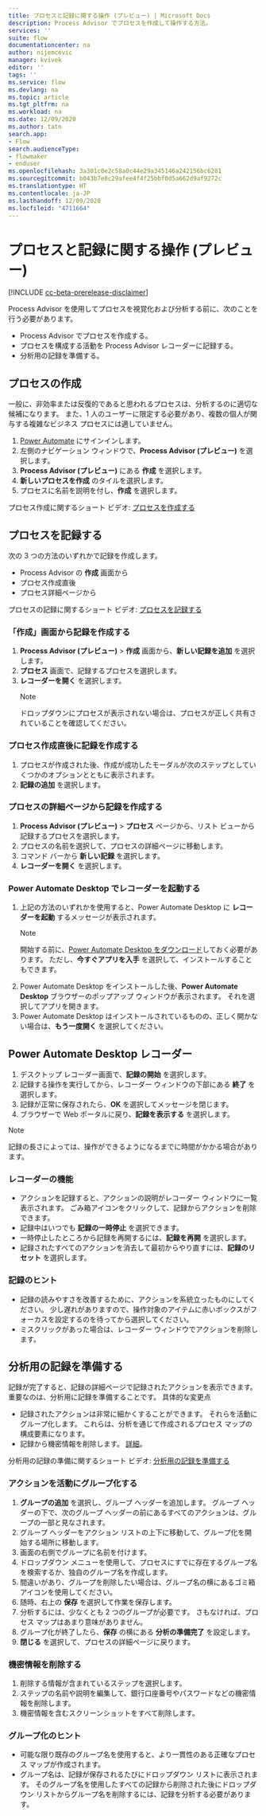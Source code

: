 ```yaml
---
title: プロセスと記録に関する操作 (プレビュー) | Microsoft Docs
description: Process Advisor でプロセスを作成して操作する方法。
services: ''
suite: flow
documentationcenter: na
author: nijemcevic
manager: kvivek
editor: ''
tags: ''
ms.service: flow
ms.devlang: na
ms.topic: article
ms.tgt_pltfrm: na
ms.workload: na
ms.date: 12/09/2020
ms.author: tatn
search.app:
- Flow
search.audienceType:
- flowmaker
- enduser
ms.openlocfilehash: 3a301c0e2c58a0c44e29a345146a242156bc6281
ms.sourcegitcommit: b043b7e8c29afee4f4f25bbf0d5a662d9af9272c
ms.translationtype: HT
ms.contentlocale: ja-JP
ms.lasthandoff: 12/09/2020
ms.locfileid: "4711664"
---
```

# <a name="work-with-processes-and-recordings-preview"></a>プロセスと記録に関する操作 (プレビュー)

[!INCLUDE [cc-beta-prerelease-disclaimer](includes/cc-beta-prerelease-disclaimer.md)]

Process Advisor を使用してプロセスを視覚化および分析する前に、次のことを行う必要があります。

- Process Advisor でプロセスを作成する。
- プロセスを構成する活動を Process Advisor レコーダーに記録する。
- 分析用の記録を準備する。

## <a name="create-a-process"></a>プロセスの作成

一般に、非効率または反復的であると思われるプロセスは、分析するのに適切な候補になります。 また、1 人のユーザーに限定する必要があり、複数の個人が関与する複雑なビジネス プロセスには適していません。

1. [Power Automate](https://powerautomate.microsoft.com/) にサインインします。
1. 左側のナビゲーション ウィンドウで、**Process Advisor (プレビュー)** を選択します。
1. **Process Advisor (プレビュー)** にある **作成** を選択します。
1. **新しいプロセスを作成** のタイルを選択します。
1. プロセスに名前を説明を付し、**作成** を選択します。

プロセス作成に関するショート ビデオ: [プロセスを作成する](https://go.microsoft.com/fwlink/?linkid=2147540)

## <a name="record-your-process"></a>プロセスを記録する

次の 3 つの方法のいずれかで記録を作成します。

- Process Advisor の **作成** 画面から
- プロセス作成直後
- プロセス詳細ページから

プロセスの記録に関するショート ビデオ: [プロセスを記録する](https://go.microsoft.com/fwlink/?linkid=2147725)

### <a name="create-a-recording-from-the-create-screen"></a>「作成」画面から記録を作成する

1. **Process Advisor (プレビュー)** > **作成** 画面から、**新しい記録を追加** を選択します。
1. **プロセス** 画面で、記録するプロセスを選択します。
1. **レコーダーを開く** を選択します。
    >[!NOTE]
    >ドロップダウンにプロセスが表示されない場合は、プロセスが正しく共有されていることを確認してください。

### <a name="create-a-recording-right-after-process-creation"></a>プロセス作成直後に記録を作成する

1. プロセスが作成された後、作成が成功したモーダルが次のステップとしていくつかのオプションとともに表示されます。
1. **記録の追加** を選択します。

### <a name="create-a-recording-from-the-process-details-page"></a>プロセスの詳細ページから記録を作成する

1. **Process Advisor (プレビュー)** > **プロセス** ページから、リスト ビューから記録するプロセスを選択します。
1. プロセスの名前を選択して、プロセスの詳細ページに移動します。
1. コマンド バーから **新しい記録** を選択します。
1. **レコーダーを開く** を選択します。

### <a name="launching-the-recorder-in-power-automate-desktop"></a>Power Automate Desktop でレコーダーを起動する

1. 上記の方法のいずれかを使用すると、Power Automate Desktop に **レコーダーを起動** するメッセージが表示されます。
    > [!NOTE]
    > 開始する前に、[Power Automate Desktop をダウンロード](https://go.microsoft.com/fwlink/?linkid=2102613)しておく必要があります。 ただし、**今すぐアプリを入手** を選択して、インストールすることもできます。
1. Power Automate Desktop をインストールした後、**Power Automate Desktop** ブラウザーのポップアップ ウィンドウが表示されます。  それを選択してアプリを開きます。
1. Power Automate Desktop はインストールされているものの、正しく開かない場合は、**もう一度開く** を選択してください。

## <a name="power-automate-desktop-recorder"></a>Power Automate Desktop レコーダー

1. デスクトップ レコーダー画面で、**記録の開始** を選択します。
1. 記録する操作を実行してから、レコーダー ウィンドウの下部にある **終了** を選択します。
1. 記録が正常に保存されたら、**OK** を選択してメッセージを閉じます。
1. ブラウザーで Web ポータルに戻り、**記録を表示する** を選択します。

> [!NOTE]
> 記録の長さによっては、操作ができるようになるまでに時間がかかる場合があります。

### <a name="recorder-features"></a>レコーダーの機能

- アクションを記録すると、アクションの説明がレコーダー ウィンドウに一覧表示されます。 ごみ箱アイコンをクリックして、記録からアクションを削除できます。
- 記録中はいつでも **記録の一時停止** を選択できます。 
- 一時停止したところから記録を再開するには、**記録を再開** を選択します。
- 記録されたすべてのアクションを消去して最初からやり直すには、**記録のリセット** を選択します。

### <a name="recording-tips"></a>記録のヒント

- 記録の読みやすさを改善するために、アクションを系統立ったものにしてください。 少し遅れがありますので、操作対象のアイテムに赤いボックスがフォーカスを設定するのを待ってから選択してください。
- ミスクリックがあった場合は、レコーダー ウィンドウでアクションを削除します。

## <a name="prepare-a-recording-for-analysis"></a>分析用の記録を準備する

記録が完了すると、記録の詳細ページで記録されたアクションを表示できます。 重要なのは、分析用に記録を準備することです。 具体的な変更点

- 記録されたアクションは非常に細かくすることができます。 それらを活動にグループ化します。 これらは、分析を通じて作成されるプロセス マップの構成要素になります。
- 記録から機密情報を削除します。  [詳細](process-advisor-protect.md)。

分析用の記録の準備に関するショート ビデオ: [分析用の記録を準備する](https://go.microsoft.com/fwlink/?linkid=2147425)

### <a name="grouping-actions-into-activities"></a>アクションを活動にグループ化する

1. **グループの追加** を選択し、グループ ヘッダーを追加します。 グループ ヘッダーの下で、次のグループ ヘッダーの前にあるすべてのアクションは、グループの一部と見なされます。
1. グループ ヘッダーをアクション リストの上下に移動して、グループ化を開始する場所に移動します。
1. 画面の右側でグループに名前を付けます。
1. ドロップダウン メニューを使用して、プロセスにすでに存在するグループ名を検索するか、独自のグループ名を作成します。
1. 間違いがあり、グループを削除したい場合は、グループ名の横にあるゴミ箱アイコンを使用してください。
1. 随時、右上の **保存** を選択して作業を保存します。
1. 分析するには、少なくとも 2 つのグループが必要です。 さもなければ、プロセス マップはあまり意味がありません。
1. グループ化が終了したら、**保存** の横にある **分析の準備完了** を設定します。
1. **閉じる** を選択して、プロセスの詳細ページに戻ります。

### <a name="remove-sensitive-information"></a>機密情報を削除する

1. 削除する情報が含まれているステップを選択します。
1. ステップの名前や説明を編集して、銀行口座番号やパスワードなどの機密情報を削除します。
1. 機密情報を含むスクリーンショットをすべて削除します。

### <a name="grouping-tips"></a>グループ化のヒント

- 可能な限り既存のグループ名を使用すると、より一貫性のある正確なプロセス マップが作成されます。
- グループ名は、記録が保存されるたびにドロップダウン リストに表示されます。 そのグループ名を使用したすべての記録から削除された後にドロップダウン リストからグループ名を削除するには、記録を分析する必要があります。
